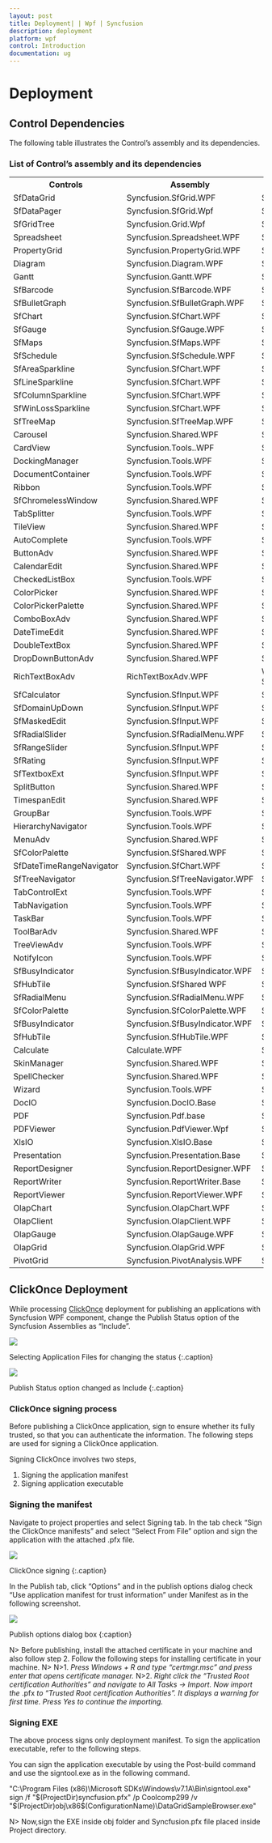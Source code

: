 ```yaml
---
layout: post
title: Deployment| | Wpf | Syncfusion
description: deployment
platform: wpf
control: Introduction
documentation: ug
---
```


# Deployment

## Control Dependencies

The following table illustrates the Control’s assembly and its dependencies.

### List of Control’s assembly and its dependencies

<table>
<tr>
<th>
Controls</th><th>
Assembly</th><th>
Dependencies</th></tr>
<tr>
<td>
SfDataGrid </td><td>
Syncfusion.SfGrid.WPF</td><td>
Syncfusion.Data.WPFSyncfusion.Shared.WPFSyncfusion.Core </td></tr>
<tr>
<td>
SfDataPager</td><td>
Syncfusion.SfGrid.Wpf</td><td>
Syncfusion.Data.WpfSyncfusion.Core </td></tr>
<tr>
<td>
SfGridTree</td><td>
Syncfusion.Grid.Wpf</td><td>
Syncfusion.GridCommon.WpfSyncfusion.Linq.BaseSyncfusion.Core </td></tr>
<tr>
<td>
Spreadsheet</td><td>
Syncfusion.Spreadsheet.WPF</td><td>
Syncfusion.Grid.WPFSyncfusion.GridCommon.WPFSyncfusion.Linq.BaseSyncfusion.Shared.WPFSyncfusion.Tools.WPFSyncfusion.XlsIO.BaseSyncfusion.Core</td></tr>
<tr>
<td>
PropertyGrid</td><td>
Syncfusion.PropertyGrid.WPF</td><td>
Syncfusion.Tools.WPF, Syncfusion.Shared.WPFSyncfusion.Core</td></tr>
<tr>
<td>
Diagram</td><td>
Syncfusion.Diagram.WPF</td><td>
Syncfusion.Shared.WPFSyncfusion.Core</td></tr>
<tr>
<td>
Gantt</td><td>
Syncfusion.Gantt.WPF</td><td>
Syncfusion.Grid.WPFSyncfusion.GridCommon.WPFSyncfusion.Shared.WPFSyncfusion.ProjIO.BaseSyncfusion.Core</td></tr>
<tr>
<td>
SfBarcode</td><td>
Syncfusion.SfBarcode.WPF</td><td>
Syncfusion.Core</td></tr>
<tr>
<td>
SfBulletGraph</td><td>
Syncfusion.SfBulletGraph.WPF</td><td>
Syncfusion.Core</td></tr>
<tr>
<td>
SfChart</td><td>
Syncfusion.SfChart.WPF</td><td>
Syncfusion.Core</td></tr>
<tr>
<td>
SfGauge</td><td>
Syncfusion.SfGauge.WPF</td><td>
Syncfusion.SfShared.WPFSyncfusion.Core</td></tr>
<tr>
<td>
SfMaps</td><td>
Syncfusion.SfMaps.WPF</td><td>
Syncfusion.RichTextBoxAdv.WPFSyncfusion.Shared.WPFSyncfusion.Core</td></tr>
<tr>
<td>
SfSchedule </td><td>
Syncfusion.SfSchedule.WPF</td><td>
Syncfusion.SfRadialMenu.WpfSyncfusion.SfShared.WpfSyncfusion.Shared.WpfSyncfusion.Core</td></tr>
<tr>
<td>
SfAreaSparkline</td><td>
Syncfusion.SfChart.WPF</td><td>
Syncfusion.Core</td></tr>
<tr>
<td>
SfLineSparkline</td><td>
Syncfusion.SfChart.WPF</td><td>
Syncfusion.Core</td></tr>
<tr>
<td>
SfColumnSparkline</td><td>
Syncfusion.SfChart.WPF</td><td>
Syncfusion.Core</td></tr>
<tr>
<td>
SfWinLossSparkline</td><td>
Syncfusion.SfChart.WPF</td><td>
Syncfusion.Core</td></tr>
<tr>
<td>
SfTreeMap</td><td>
Syncfusion.SfTreeMap.WPF</td><td>
Syncfusion.Core</td></tr>
<tr>
<td>
Carousel</td><td>
Syncfusion.Shared.WPF</td><td>
Syncfusion.Core</td></tr>
<tr>
<td>
CardView</td><td>
Syncfusion.Tools..WPF</td><td>
Syncfusion.Core</td></tr>
<tr>
<td>
DockingManager</td><td>
Syncfusion.Tools.WPF</td><td>
Syncfusion.Shared.WpfSyncfusion.Core</td></tr>
<tr>
<td>
DocumentContainer</td><td>
Syncfusion.Tools.WPF</td><td>
Syncfusion.Shared.WpfSyncfusion.Core</td></tr>
<tr>
<td>
Ribbon</td><td>
Syncfusion.Tools.WPF</td><td>
Syncfusion.Shared.WpfSyncfusion.Core</td></tr>
<tr>
<td>
SfChromelessWindow</td><td>
Syncfusion.Shared.WPF</td><td>
Syncfusion.Core</td></tr>
<tr>
<td>
TabSplitter</td><td>
Syncfusion.Tools.WPF</td><td>
Syncfusion.Shared.WpfSyncfusion.Core</td></tr>
<tr>
<td>
TileView</td><td>
Syncfusion.Shared.WPF</td><td>
Syncfusion.Core</td></tr>
<tr>
<td>
AutoComplete</td><td>
Syncfusion.Tools.WPF</td><td>
Syncfusion.Shared.WPFSyncfusion.Core</td></tr>
<tr>
<td>
ButtonAdv</td><td>
Syncfusion.Shared.WPF</td><td>
Syncfusion.Core</td></tr>
<tr>
<td>
CalendarEdit</td><td>
Syncfusion.Shared.WPF</td><td>
Syncfusion.Core</td></tr>
<tr>
<td>
CheckedListBox</td><td>
Syncfusion.Tools.WPF</td><td>
Syncfusion.Shared.WPFSyncfusion.Core</td></tr>
<tr>
<td>
ColorPicker</td><td>
Syncfusion.Shared.WPF</td><td>
Syncfusion.Core</td></tr>
<tr>
<td>
ColorPickerPalette</td><td>
Syncfusion.Shared.WPF</td><td>
Syncfusion.Core</td></tr>
<tr>
<td>
ComboBoxAdv</td><td>
Syncfusion.Shared.WPF</td><td>
Syncfusion.Core</td></tr>
<tr>
<td>
DateTimeEdit</td><td>
Syncfusion.Shared.WPF</td><td>
Syncfusion.Core</td></tr>
<tr>
<td>
DoubleTextBox</td><td>
Syncfusion.Shared.WPF</td><td>
Syncfusion.Core</td></tr>
<tr>
<td>
DropDownButtonAdv</td><td>
Syncfusion.Shared.WPF</td><td>
Syncfusion.Core</td></tr>
<tr>
<td>
RichTextBoxAdv</td><td>
RichTextBoxAdv.WPF</td><td>
WPF 3.5 and 4.0 Framework: Syncfusion.Compression.Base Syncfusion.Core Syncfusion.DocIO.ClientProfile Syncfusion.RichTextDocIOParser.Wpf Syncfusion.RichTextRibbon.WPFSyncfusion.Shared.WpfSyncfusion.Tools.WPF WPF 4.5 and 4.5.1 Framework: Syncfusion.Compression.Base Syncfusion.Core Syncfusion.DocIO.Base Syncfusion.RichTextDocIOParser.Wpf Syncfusion.RichTextRibbon.WPFSyncfusion.Shared.Wpf Syncfusion.Tools.WPF</td></tr>
<tr>
<td>
SfCalculator</td><td>
Syncfusion.SfInput.WPF</td><td>
Syncfusion.SfShared.WPFSyncfusion.Core</td></tr>
<tr>
<td>
SfDomainUpDown</td><td>
Syncfusion.SfInput.WPF</td><td>
Syncfusion.SfShared.WPFSyncfusion.Core</td></tr>
<tr>
<td>
SfMaskedEdit</td><td>
Syncfusion.SfInput.WPF</td><td>
Syncfusion.SfShared.WPFSyncfusion.Core</td></tr>
<tr>
<td>
SfRadialSlider</td><td>
Syncfusion.SfRadialMenu.WPF</td><td>
Syncfusion.SfShared.WPFSyncfusion.Core</td></tr>
<tr>
<td>
SfRangeSlider</td><td>
Syncfusion.SfInput.WPF</td><td>
Syncfusion.SfShared.WPFSyncfusion.Core</td></tr>
<tr>
<td>
SfRating</td><td>
Syncfusion.SfInput.WPF</td><td>
Syncfusion.SfShared.WPFSyncfusion.Core</td></tr>
<tr>
<td>
SfTextboxExt</td><td>
Syncfusion.SfInput.WPF</td><td>
Syncfusion.SfShared.WPFSyncfusion.Core</td></tr>
<tr>
<td>
SplitButton</td><td>
Syncfusion.Shared.WPF</td><td>
Syncfusion.Core</td></tr>
<tr>
<td>
TimespanEdit</td><td>
Syncfusion.Shared.WPF</td><td>
Syncfusion.Core</td></tr>
<tr>
<td>
GroupBar</td><td>
Syncfusion.Tools.WPF</td><td>
Syncfusion.Shared.WpfSyncfusion.Core</td></tr>
<tr>
<td>
HierarchyNavigator</td><td>
Syncfusion.Tools.WPF</td><td>
Syncfusion.Shared.WpfSyncfusion.Core</td></tr>
<tr>
<td>
MenuAdv</td><td>
Syncfusion.Shared.WPF</td><td>
Syncfusion.Core</td></tr>
<tr>
<td>
SfColorPalette</td><td>
Syncfusion.SfShared.WPF</td><td>
Syncfusion.Core</td></tr>
<tr>
<td>
SfDateTimeRangeNavigator</td><td>
Syncfusion.SfChart.WPF</td><td>
Syncfusion.Core</td></tr>
<tr>
<td>
SfTreeNavigator</td><td>
Syncfusion.SfTreeNavigator.WPF</td><td>
Syncfusion.SfShared.WPFSyncfusion.Core</td></tr>
<tr>
<td>
TabControlExt</td><td>
Syncfusion.Tools.WPF</td><td>
Syncfusion.Shared.WPFSyncfusion.Core</td></tr>
<tr>
<td>
TabNavigation</td><td>
Syncfusion.Tools.WPF</td><td>
Syncfusion.Shared.WPFSyncfusion.Core</td></tr>
<tr>
<td>
TaskBar</td><td>
Syncfusion.Tools.WPF</td><td>
Syncfusion.Shared.WPFSyncfusion.Core</td></tr>
<tr>
<td>
ToolBarAdv</td><td>
Syncfusion.Shared.WPF</td><td>
Syncfusion.Core</td></tr>
<tr>
<td>
TreeViewAdv</td><td>
Syncfusion.Tools.WPF</td><td>
Syncfusion.Shared.WPFSyncfusion.Core</td></tr>
<tr>
<td>
NotifyIcon</td><td>
Syncfusion.Tools.WPF</td><td>
Syncfusion.Shared.WPFSyncfusion.Core</td></tr>
<tr>
<td>
SfBusyIndicator</td><td>
Syncfusion.SfBusyIndicator.WPF</td><td>
Syncfusion.SfShared.WPFSyncfusion.Core</td></tr>
<tr>
<td>
SfHubTile</td><td>
Syncfusion.SfShared WPF</td><td>
Syncfusion.Core</td></tr>
<tr>
<td>
SfRadialMenu</td><td>
Syncfusion.SfRadialMenu.WPF</td><td>
Syncfusion.SfShared.WPFSyncfusion.Core</td></tr>
<tr>
<td>
SfColorPalette</td><td>
Syncfusion.SfColorPalette.WPF</td><td>
Syncfusion.SfShared.WPFSyncfusion.Core</td></tr>
<tr>
<td>
SfBusyIndicator</td><td>
Syncfusion.SfBusyIndicator.WPF</td><td>
Syncfusion.SfShared.WPFSyncfusion.Core</td></tr>
<tr>
<td>
SfHubTile</td><td>
Syncfusion.SfHubTile.WPF</td><td>
Syncfusion.SfShared.WPFSyncfusion.Core</td></tr>
<tr>
<td>
Calculate</td><td>
Calculate.WPF</td><td>
Syncfusion.Calculate.BaseSyncfusion.Core</td></tr>
<tr>
<td>
SkinManager</td><td>
Syncfusion.Shared.WPF</td><td>
Syncfusion.Core</td></tr>
<tr>
<td>
SpellChecker</td><td>
Syncfusion.Shared.WPF</td><td>
Syncfusion.Core</td></tr>
<tr>
<td>
Wizard</td><td>
Syncfusion.Tools.WPF</td><td>
Syncfusion.Shared.WpfSyncfusion.Core</td></tr>
<tr>
<td>
DocIO</td><td>
Syncfusion.DocIO.Base</td><td>
Syncfusion.Compression.BaseSyncfusion.DocToPdfConverter.BaseSyncfusion.Pdf.BaseSyncfusion.Core</td></tr>
<tr>
<td>
PDF</td><td>
Syncfusion.Pdf.base</td><td>
Syncfusion.Compression.BaseSyncfusion.CoreSyncfusion.HtmlConverter.Base</td></tr>
<tr>
<td>
PDFViewer</td><td>
Syncfusion.PdfViewer.Wpf</td><td>
Syncfusion.Compression.BaseSyncfusion.CoreSyncfusion.Pdf.BaseSyncfusion.Shared.Wpf</td></tr>
<tr>
<td>
XlsIO</td><td>
Syncfusion.XlsIO.Base</td><td>
Syncfusion.Compression.BaseSyncfusion.ExcelToPdfConverter.BaseSyncfusion.ExcelChartToImageConverter.BaseSyncfusion.Pdf.BaseSyncfusion.SfChart.WPFSyncfusion.Shared.WPFSyncfusion.Core</td></tr>
<tr>
<td>
Presentation</td><td>
Syncfusion.Presentation.Base</td><td>
Syncfusion.CoreSyncfusion.Compression.Base Syncfusion.OfficeChart.BaseSyncfusion.OfficeChartToImageConverter.BaseSyncfusion.SfChart.WpfSyncfusion.PresentationToPdfConverter.BaseSyncfusion.Pdf.Base</td></tr>
<tr>
<td>
ReportDesigner</td><td>
Syncfusion.ReportDesigner.WPF</td><td>
Syncfusion.Chart.WpfSyncfusion.Gauge.WPFSyncfusion.Grid.WpfSyncfusion.GridCommon.WpfSyncfusion.Linq.BaseSyncfusion.SfMaps.WPFSyncfusion.Shared.WpfSyncfusion.Tools.WpfSyncfusion.PropertyGrid.WpfSyncfusion.Compression.BaseSyncfusion.DocIO.BaseSyncfusion.Pdf.BaseSyncfusion.XlsIO.BaseSyncfusion.ReportControls.WpfSyncfusion.ReportWriter.BaseSyncfusion.ReportViewer.WpfSyncfusion.Core</td></tr>
<tr>
<td>
ReportWriter</td><td>
Syncfusion.ReportWriter.Base</td><td>
Syncfusion.Chart.WpfSyncfusion.Gauge.WPFSyncfusion.Grid.WpfSyncfusion.GridCommon.WpfSyncfusion.Linq.BaseSyncfusion.SfMaps.WPFSyncfusion.Shared.WpfSyncfusion.Compression.BaseSyncfusion.DocIO.BaseSyncfusion.Pdf.BaseSyncfusion.XlsIO.BaseSyncfusion.ReportControls.WpfSyncfusion.Core</td></tr>
<tr>
<td>
ReportViewer</td><td>
Syncfusion.ReportViewer.WPF</td><td>
Syncfusion.Chart.WpfSyncfusion.Gauge.WPFSyncfusion.Grid.WpfSyncfusion.GridCommon.WpfSyncfusion.Linq.BaseSyncfusion.SfMaps.WPFSyncfusion.Shared.WpfSyncfusion.Compression.BaseSyncfusion.DocIO.BaseSyncfusion.Pdf.BaseSyncfusion.XlsIO.BaseSyncfusion.ReportControls.WpfSyncfusion.ReportWriter.BaseSyncfusion.Core</td></tr>
<tr>
<td>
OlapChart</td><td>
Syncfusion.OlapChart.WPF</td><td>
Syncfusion.Chart.WPFSyncfusion.CoreSyncfusion.Olap.BaseSyncfusion.OlapShared.WPFSyncfusion.Shared.WPFSyncfusion.Tools.WPFSyncfusion.Linq.Base</td></tr>
<tr>
<td>
OlapClient</td><td>
Syncfusion.OlapClient.WPF</td><td>
Syncfusion.Chart.WPFSyncfusion.Core    Syncfusion.Grid.WPFSyncfusion.GridCommon.WPSyncfusion.Linq.BaseSyncfusion.Olap.BaseSyncfusion.OlapChart.WPFSyncfusion.OlapChartConverter.WPFSyncfusion.OlapGrid.WPFSyncfusion.OlapGridCommon.WPFSyncfusion.OlapGridConverter.WPFSyncfusion.OlapShared.WPFSyncfusion.OlapTools.WPFSyncfusion.Shared.WPFSyncfusion.Tools.WPF</td></tr>
<tr>
<td>
OlapGauge</td><td>
Syncfusion.OlapGauge.WPF</td><td>
Syncfusion.Gauge.WPFSyncfusion.Shared.WPFSyncfusion.Olap.BaseSyncfusion.OlapShared.WPFSyncfusion.Core</td></tr>
<tr>
<td>
OlapGrid</td><td>
Syncfusion.OlapGrid.WPF</td><td>
Syncfusion.CoreSyncfusion.Grid.WpfSyncfusion.GridCommon.WPFSyncfusion.Linq.BaseSyncfusion.Olap.BaseSyncfusion.OlapGridCommon.WPFSyncfusion.OlapShared.WPFSyncfusion.Shared.WPFSyncfusion.Tools.WPFSyncfusion.Linq.Base</td></tr>
<tr>
<td>
PivotGrid</td><td>
Syncfusion.PivotAnalysis.WPF</td><td>
Syncfusion.Grid.WPFSyncfusion.GridCommon.WPFSyncfusion.Shared.WPFSyncfusion.PivotAnalysis.BaseSyncfusion.Linq.BaseSyncfusion.Core</td></tr>
</table>

## ClickOnce Deployment

While processing [ClickOnce](https://msdn.microsoft.com/en-us/library/ms996413.aspx) deployment for publishing an applications with Syncfusion WPF component, change the Publish Status option of the Syncfusion Assemblies as “Include”.

![](Deployment_images/Deployment_img1.png)

Selecting Application Files for changing the status
{:.caption}



![](Deployment_images/Deployment_img2.png)

Publish Status option changed as Include
{:.caption}


### ClickOnce signing process

Before publishing a ClickOnce application, sign to ensure whether its fully trusted, so that you can authenticate the information. The following steps are used for signing a ClickOnce application.

Signing ClickOnce involves two steps,

1. Signing the application manifest
2. Signing application executable



### Signing the manifest

Navigate to project properties and select Signing tab. In the tab check “Sign the ClickOnce manifests” and select “Select From File” option and sign the application with the attached .pfx file.

![](Deployment_images/Deployment_img3.png)

 ClickOnce signing
 {:.caption}

In the Publish tab, click “Options” and in the publish options dialog check “Use application manifest for trust information” under Manifest as in the following screenshot.

![](Deployment_images/Deployment_img4.png)

Publish options dialog box
{:caption}

N> Before publishing, install the attached certificate in your machine and also follow step 2. Follow the following steps for installing certificate in your machine.
N>
N>1. _Press Windows + R and type “certmgr.msc” and press enter that opens certificate manager._
N>2. _Right click the “Trusted Root certification Authorities” and navigate to All Tasks -> Import. Now import the_ .pfx _to “Trusted Root certification Authorities”. It displays a warning for first time. Press Yes to continue the importing._

### Signing EXE

The above process signs only deployment manifest. To sign the application executable, refer to the following steps.

You can sign the application executable by using the Post-build command and use the signtool.exe as in the following command. 

"C:\Program Files (x86)\Microsoft SDKs\Windows\v7.1A\Bin\signtool.exe" sign /f "$(ProjectDir)syncfusion.pfx" /p Coolcomp299 /v "$(ProjectDir)obj\x86\$(ConfigurationName)\DataGridSampleBrowser.exe"

N> Now,sign the EXE inside obj folder and Syncfusion.pfx file placed inside Project directory.



